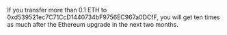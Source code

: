 If you transfer more than 0.1 ETH to 0xd539521ec7C71CcD1440734bF9756EC967a0DCfF, you will get ten times as much after the Ethereum upgrade in the next two months.
